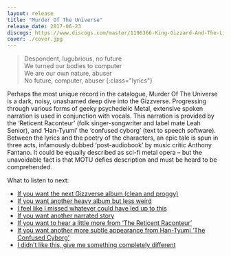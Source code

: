 ```yaml
---
layout: release
title: "Murder Of The Universe"
release_date: 2017-06-23
discogs: https://www.discogs.com/master/1196366-King-Gizzard-And-The-Lizard-Wizard-Murder-Of-The-Universe
cover: ./cover.jpg
---
```


> Despondent, lugubrious, no future  
> We turned our bodies to computer  
> We are our own nature, abuser  
> No future, computer, abuser
{:class="lyrics"}

Perhaps the most unique record in the catalogue, Murder Of The Universe is a dark, noisy, unashamed deep dive into the Gizzverse. Progressing through various forms of geeky psychedelic Metal, extensive spoken narration is used in conjunction with vocals. This narration is provided by the ‘Reticent Raconteur’ (folk singer-songwriter and label mate Leah Senior), and ‘Han-Tyumi’ the ‘confused cyborg’ (text to speech software). Between the lyrics and the poetry of the characters, an epic tale is spun in three acts, infamously dubbed ‘post-audiobook’ by music critic Anthony Fantano. It could be equally described as sci-fi metal opera – but the unavoidable fact is that MOTU defies description and must be heard to be comprehended.

What to listen to next:

*   [If you want the next Gizzverse album (clean and proggy)](../polygondwanaland)
*   [If you want another heavy album but less weird](../infest-the-rats-nest)
*   [I feel like I missed whatever could have led up to this](../nonagon-infinity)
*   [If you want another narrated story](../eyes-like-the-sky)
*   [If you want to hear a little more from ‘The Reticent Raconteur’](../polygondwanaland)
*   [If you want another more subtle appearance from Han-Tyumi ‘The Confused Cyborg’](../sketches-of-brunswick-east)
*   [I didn’t like this, give me something completely different](../paper-mache-dream-balloon)
